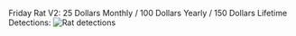 Friday Rat V2: 25 Dollars Monthly / 100 Dollars Yearly / 150 Dollars Lifetime
Detections: 
![Rat detections](https://user-images.githubusercontent.com/103219372/169676093-9b7331ca-a44e-4e2d-8632-72b0b9f669d6.png)
